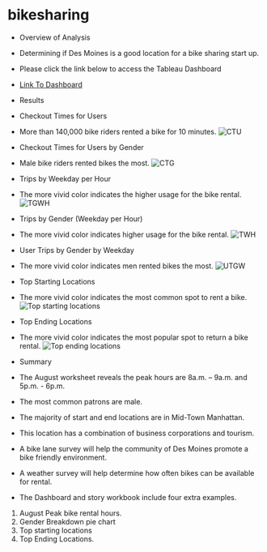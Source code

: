 # bikesharing

 - Overview of Analysis 
 - Determining if Des Moines is a good location for a bike sharing start up.
 
 - Please click the link below to access the Tableau Dashboard
 
  - [Link To Dashboard](https://public.tableau.com/app/profile/robert.pearson/viz/NYC_Citibike_Challenge_16768579697200/UserTripsbyGenderbyWeekday)
 
 - Results
 
  
 
 - Checkout Times for Users
 - More than 140,000 bike riders rented a bike for 10 minutes.
 ![CTU](https://user-images.githubusercontent.com/113808332/220818904-3f35bd97-53e5-496c-8386-ba8c2ee034b9.png)
 
 
 
 - Checkout Times for Users by Gender
 - Male bike riders rented bikes the most.
  ![CTG](https://user-images.githubusercontent.com/113808332/220818882-85afd885-72ad-4b5c-8a39-937fc66b13cb.png)

 
 
 
 - Trips by Weekday per Hour
 - The more vivid color indicates the higher usage for the bike rental.
![TGWH](https://user-images.githubusercontent.com/113808332/221065401-dbfd61c7-822c-48fd-aa06-356a2e33c240.png)

 
 
 
 - Trips by Gender  (Weekday per Hour)
 - The more vivid color indicates higher usage for the bike rental.
 ![TWH](https://user-images.githubusercontent.com/113808332/220818960-fe8ca375-28e7-473e-b4a7-322c9dea51c3.png)

 
 
 
 - User Trips by Gender by Weekday
 - The more vivid color indicates men rented bikes the most.
 ![UTGW](https://user-images.githubusercontent.com/113808332/220818977-920513ef-c1dc-4a76-add7-1306e292529c.png)





- Top Starting Locations
- The more vivid color indicates the most common spot to rent a bike.
![Top starting locations](https://user-images.githubusercontent.com/113808332/221082470-4c035554-b0f4-4cb3-ba40-b2f1a0e43728.png)




- Top Ending Locations
- The more vivid color indicates the most popular spot to return a bike rental.
![Top ending locations](https://user-images.githubusercontent.com/113808332/221082454-a808ac40-28c6-4b30-b59f-0920d6effaf5.png)


- Summary
 
- The August worksheet reveals the peak hours are 8a.m. – 9a.m.  and 5p.m. - 6p.m.
- The most common patrons are male.
- The majority of start and end locations are in Mid-Town Manhattan.
- This location has a combination of business corporations and tourism.

- A bike lane survey will help the community of Des Moines promote a bike friendly environment.
- A weather survey will help determine how often bikes can be available for rental.
 
- The Dashboard and story workbook include four extra examples.
1.	August Peak bike rental hours.
2.	Gender Breakdown pie chart
3.	Top starting locations
4.	Top Ending Locations.

 


